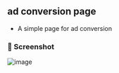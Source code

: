 ## ad conversion page
- A simple page for ad conversion

### 📸 Screenshot
![image](https://github.com/user-attachments/assets/ce98c41f-84a4-4f47-9f46-8944142b429c)
